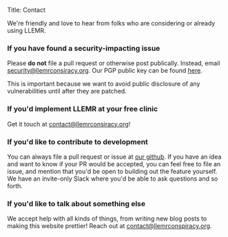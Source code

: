 Title: Contact

We're friendly and love to hear from folks who are considering or already using LLEMR.

### If you have found a security-impacting issue

Please **do not** file a pull request or otherwise post publically. Instead, email <security@llemrconsiracy.org>. Our PGP public key can be found [here]({static}/keys/publickey.security@llemrconspiracy.asc).

This is important because we want to avoid public disclosure of any vulnerabilities until after they are patched.

### If you'd implement LLEMR at your free clinic

Get it touch at <contact@llemrconsiracy.org>!

### If you'd like to contribute to development

You can always file a pull request or issue at [our github](https://github.com/llemr-conspiracy/llemr). If you have an idea and want to know if your PR would be accepted, you can feel free to file an issue, and mention that you'd be open to building out the feature yourself. We have an invite-only Slack where you'd be able to ask questions and so forth.

### If you'd like to talk about something else

We accept help with all kinds of things, from writing new blog posts to making this website prettier! Reach out at <contact@llemrconspiracy.org>.